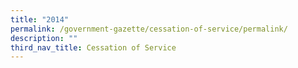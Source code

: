 ```yaml
---
title: "2014"
permalink: /government-gazette/cessation-of-service/permalink/
description: ""
third_nav_title: Cessation of Service
---
```

